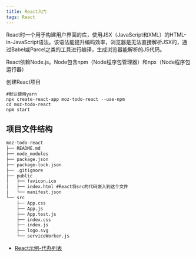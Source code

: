 ```yaml
---
title: React入门
tags: React
---
```


React时一个用于构建用户界面的库，使用JSX（JavaScript和XML）的HTML-in-JavaScript语法。该语法能提升编码效率，浏览器是无法直接解析JSX的，通过Babel或Parcel之类的工具进行编译，生成浏览器能解析的JS代码。

React依赖Node.js。Node包含npm（Node程序包管理器）和npx（Node程序包运行器）

创建React项目

```shell
#默认使用yarn
npx create-react-app moz-todo-react --use-npm
cd moz-todo-react
npm start
```

## 项目文件结构

```xml
moz-todo-react
├── README.md
├── node_modules
├── package.json
├── package-lock.json
├── .gitignore
├── public
│   ├── favicon.ico
│   ├── index.html #React将src的代码嵌入到这个文件
│   └── manifest.json
└── src
    ├── App.css
    ├── App.js
    ├── App.test.js
    ├── index.css
    ├── index.js
    ├── logo.svg
    └── serviceWorker.js
```


- [React示例-代办列表](https://github.com/airshu/BestPractice_JavaScript/tree/main/moz-todo-react)